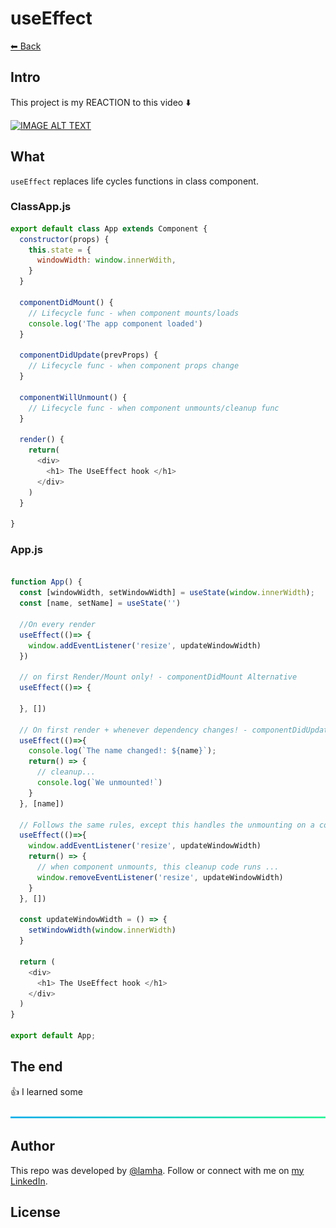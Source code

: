 # useEffect

[⬅ Back](../README.md)

## Intro 
This project is my REACTION to this video ⬇️

<div>
  <a href="https://www.youtube.com/watch?v=UVhIMwHDS7k"><img src="https://img.youtube.com/vi/UVhIMwHDS7k/0.jpg" alt="IMAGE ALT TEXT"></a>
</div>

## What 
`useEffect` replaces life cycles functions in class component.

### ClassApp.js 
```js
export default class App extends Component {
  constructor(props) {
    this.state = {
      windowWidth: window.innerWdith,
    }
  }

  componentDidMount() {
    // Lifecycle func - when component mounts/loads
    console.log('The app component loaded')
  }

  componentDidUpdate(prevProps) {
    // Lifecycle func - when component props change 
  }

  componentWillUnmount() {
    // Lifecycle func - when component unmounts/cleanup func 
  }

  render() {
    return(
      <div>
        <h1> The UseEffect hook </h1>
      </div>
    )
  }

}
```

### App.js
```js

function App() {
  const [windowWidth, setWindowWidth] = useState(window.innerWidth);
  const [name, setName] = useState('')

  //On every render
  useEffect(()=> {
    window.addEventListener('resize', updateWindowWidth)
  })

  // on first Render/Mount only! - componentDidMount Alternative
  useEffect(()=> {

  }, [])

  // On first render + whenever dependency changes! - componentDidUpdate Alternative
  useEffect(()=>{
    console.log(`The name changed!: ${name}`);
    return() => {
      // cleanup...
      console.log(`We unmounted!`)
    }
  }, [name])

  // Follows the same rules, except this handles the unmounting on a component! - componentWillUnmount Alternative 
  useEffect(()=>{
    window.addEventListener('resize', updateWindowWidth)
    return() => {
      // when component unmounts, this cleanup code runs ...
      window.removeEventListener('resize', updateWindowWidth)
    }
  }, [])

  const updateWindowWidth = () => {
    setWindowWidth(window.innerWidth)
  }

  return (
    <div>
      <h1> The UseEffect hook </h1>
    </div>
  )
}

export default App;

``` 

## The end 
👍 I learned some

<p><img type="separator" height=8px width="100%" src="https://github.com/HaLamUs/nft-drop/blob/main/assets/aqua.png"></p>

## Author

This repo was developed by [@lamha](https://github.com/HaLamUs). 
Follow or connect with me on [my LinkedIn](https://www.linkedin.com/in/lamhacs). 

## License
